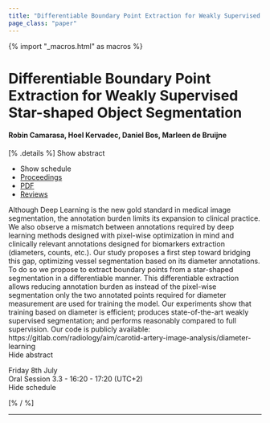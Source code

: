 ```yaml
---
title: "Differentiable Boundary Point Extraction for Weakly Supervised Star-shaped Object Segmentation"
page_class: "paper"
---
```


{% import "_macros.html" as macros %}

# Differentiable Boundary Point Extraction for Weakly Supervised Star-shaped Object Segmentation

#### Robin Camarasa, Hoel Kervadec, Daniel Bos, Marleen de Bruijne

[% .details %]
<a class="toggle_visibility" data-selector=".abstract" data-level="3">Show abstract</a>
- <a class="toggle_visibility" data-selector=".schedule" data-level="3">Show schedule</a>
- <a href="">Proceedings</a>
- <a href="https://openreview.net/pdf?id=whpBn0oadz">PDF</a>
- <a href="https://openreview.net/forum?id=whpBn0oadz">Reviews</a>

<p>
    <span class="abstract">
        Although Deep Learning is the new gold standard in medical image segmentation, the annotation burden limits its expansion to clinical practice.  We also observe a mismatch between annotations required by deep learning methods designed with pixel-wise optimization in mind and clinically relevant annotations designed for biomarkers extraction (diameters, counts, etc.). Our study proposes a first step toward bridging this gap, optimizing vessel segmentation based on its diameter annotations. To do so we propose to extract boundary points from a star-shaped segmentation in a differentiable manner. This differentiable extraction allows reducing annotation burden as instead of the pixel-wise segmentation only the two annotated points required for diameter measurement are used for training the model. Our experiments show that training based on diameter is efficient; produces state-of-the-art weakly supervised segmentation; and performs reasonably compared to full supervision. Our code is publicly available: https://gitlab.com/radiology/aim/carotid-artery-image-analysis/diameter-learning
        <br>
        <span class="actions"><a class="toggle_visibility" data-level="2">Hide abstract</a></span>
    </span>
</p>

<p>
    <span class="schedule">
        Friday 8th July<br>Oral Session 3.3 - 16:20 - 17:20 (UTC+2)
        <br>
        <span class="actions"><a class="toggle_visibility" data-level="2">Hide schedule</a></span>
    </span>
</p>

[% / %]


---

<!-- {{ macros.presentation('', '', 720, 450) }} -->